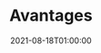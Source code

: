 ---
title: "Avantages"
date: 2021-08-18T01:00:00
tags: []
featured_image: ""
weight: 5
description: "Index de avantages"
---